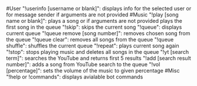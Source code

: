 #User "!userinfo [username or blank]": displays info for the selected user or for message sender if arguments are not provided
#Music "!play [song name or blank]": plays a song or if arguments are not provided plays the first song in the queue
"!skip": skips the current song
"!queue": displays current queue
"!queue remove [song number]": removes chosen song from the queue
"!queue clear": removes all songs from the queue
"!queue shuffle": shuffles the current queue
"!repeat": plays current song again
"!stop": stops playing music and deletes all songs in the queue
"!yt [search term]": searches the YouTube and returns first 5 results
"!add [search result number]": adds a song from YouTube search to the queue
"!vol [percentage]": sets the volume of the music to given percentage
#Misc "!help or !commands": displays avialable bot commands
